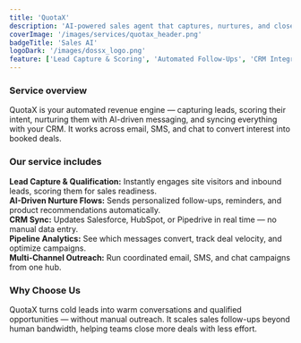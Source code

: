 ```yaml
---
title: 'QuotaX'
description: 'AI-powered sales agent that captures, nurtures, and closes leads while your team sleeps.'
coverImage: '/images/services/quotax_header.png'
badgeTitle: 'Sales AI'
logoDark: '/images/dossx_logo.png'
feature: ['Lead Capture & Scoring', 'Automated Follow-Ups', 'CRM Integration']
---
```


### Service overview

QuotaX is your automated revenue engine — capturing leads, scoring their intent, nurturing them with AI-driven messaging, and syncing everything with your CRM. It works across email, SMS, and chat to convert interest into booked deals.

### Our service includes

**Lead Capture & Qualification:** Instantly engages site visitors and inbound leads, scoring them for sales readiness.  
**AI-Driven Nurture Flows:** Sends personalized follow-ups, reminders, and product recommendations automatically.  
**CRM Sync:** Updates Salesforce, HubSpot, or Pipedrive in real time — no manual data entry.  
**Pipeline Analytics:** See which messages convert, track deal velocity, and optimize campaigns.  
**Multi-Channel Outreach:** Run coordinated email, SMS, and chat campaigns from one hub.

### Why Choose Us

QuotaX turns cold leads into warm conversations and qualified opportunities — without manual outreach. It scales sales follow-ups beyond human bandwidth, helping teams close more deals with less effort.